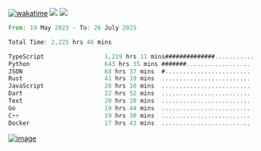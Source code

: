 [![wakatime](https://wakatime.com/badge/user/00eead22-fb14-4dd0-ab8a-3625cafbd50d.svg)](https://wakatime.com/@00eead22-fb14-4dd0-ab8a-3625cafbd50d)
![](https://komarev.com/ghpvc/?username=flatypus)
![](https://pixel.flatypus.me/flatypus?type=tracker)
<!--START_SECTION:waka-->

```rust
From: 19 May 2023 - To: 26 July 2025

Total Time: 2,225 hrs 46 mins

TypeScript                 1,219 hrs 11 mins##############...........   54.44 %
Python                     643 hrs 35 mins #######..................   28.74 %
JSON                       68 hrs 37 mins  #........................   03.06 %
Rust                       41 hrs 19 mins  .........................   01.85 %
JavaScript                 26 hrs 10 mins  .........................   01.17 %
Dart                       22 hrs 52 mins  .........................   01.02 %
Text                       20 hrs 20 mins  .........................   00.91 %
Go                         19 hrs 44 mins  .........................   00.88 %
C++                        19 hrs 30 mins  .........................   00.87 %
Docker                     17 hrs 43 mins  .........................   00.79 %
```

<!--END_SECTION:waka-->
[<img alt="image" src="https://github.com/flatypus/flatypus/assets/68029599/0a302dc1-501c-43a0-ae8d-37ec4817f3bd">](https://flatypus.me)

